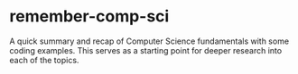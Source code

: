 # remember-comp-sci
A quick summary and recap of Computer Science fundamentals with some coding examples. This serves as a starting point for deeper research into each of the topics.
